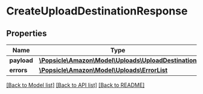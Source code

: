 # CreateUploadDestinationResponse

## Properties
Name | Type | Description | Notes
------------ | ------------- | ------------- | -------------
**payload** | [**\Popsicle\Amazon\Model\Uploads\UploadDestination**](UploadDestination.md) |  | [optional] 
**errors** | [**\Popsicle\Amazon\Model\Uploads\ErrorList**](ErrorList.md) |  | [optional] 

[[Back to Model list]](../../README.md#documentation-for-models) [[Back to API list]](../../README.md#documentation-for-api-endpoints) [[Back to README]](../../README.md)

